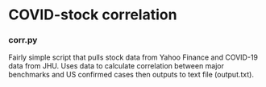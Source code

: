 # COVID-stock correlation

### corr.py
Fairly simple script that pulls stock data from Yahoo Finance and COVID-19 data from JHU.
Uses data to calculate correlation between major benchmarks and US confirmed cases then outputs to text file (output.txt).
